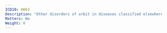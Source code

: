 ```yaml
---
ICD10: H063
Description: "Other disorders of orbit in diseases classified elsewhere"
Matters: No
Weight: 0
---
```


